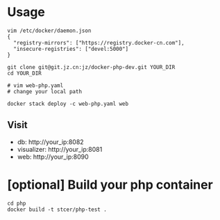 # Usage
```
vim /etc/docker/daemon.json 
{
  "registry-mirrors": ["https://registry.docker-cn.com"],
  "insecure-registries": ["devel:5000"]
}

git clone git@git.jz.cn:jz/docker-php-dev.git YOUR_DIR
cd YOUR_DIR

# vim web-php.yaml 
# change your local path

docker stack deploy -c web-php.yaml web
```

## Visit
- db: http://your_ip:8082
- visualizer: http://your_ip:8081
- web: http://your_ip:8090

# [optional] Build your php container
```
cd php
docker build -t stcer/php-test .
```
